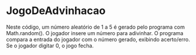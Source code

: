 # JogoDeAdvinhacao
Neste código, um número aleatório de 1 a 5 é gerado pelo programa com Math.random(). O jogador insere um número para adivinhar. O programa compara a entrada do jogador com o número gerado, exibindo acerto/erro. Se o jogador digitar 0, o jogo fecha.
